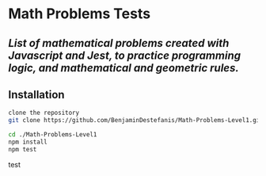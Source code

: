 # Math Problems Tests
## _List of mathematical problems created with Javascript and Jest, to practice programming logic, and mathematical and geometric rules._


## Installation
```sh
clone the repository
git clone https://github.com/BenjaminDestefanis/Math-Problems-Level1.git

cd ./Math-Problems-Level1
npm install
npm test
```
test